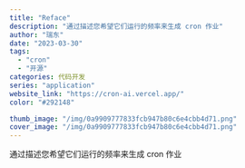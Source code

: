 ```yaml
---
title: "Reface"
description: "通过描述您希望它们运行的频率来生成 cron 作业"
author: "瑞东"
date: "2023-03-30"
tags:
  - "cron"
  - "开源"
categories: 代码开发
series: "application"
website_link: "https://cron-ai.vercel.app/"
color: "#292148"

thumb_image: "/img/0a9909777833fcb947b80c6e4cbb4d71.png"
cover_image: "/img/0a9909777833fcb947b80c6e4cbb4d71.png"
---
```


通过描述您希望它们运行的频率来生成 cron 作业